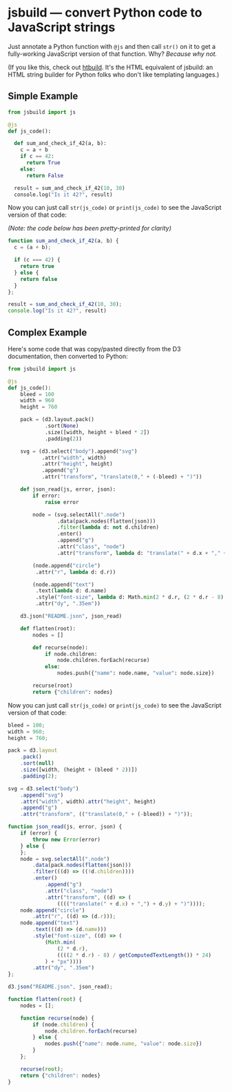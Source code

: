 # jsbuild — convert Python code to JavaScript strings

Just annotate a Python function with `@js` and then call `str()` on it to get
a fully-working JavaScript version of that function. Why? _Because why not._

(If you like this, check out [htbuild](https://github.com/tvst/htbuild). It's the
HTML equivalent of jsbuild: an HTML string builder for Python folks who don't
like templating languages.)

## Simple Example

```py
from jsbuild import js

@js
def js_code():

  def sum_and_check_if_42(a, b):
    c = a + b
    if c == 42:
      return True
    else:
      return False

  result = sum_and_check_if_42(10, 30)
  console.log("Is it 42?", result)
```

Now you can just call `str(js_code)` or `print(js_code)` to see the JavaScript
version of that code:

_(Note: the code below has been pretty-printed for clarity)_

```js
function sum_and_check_if_42(a, b) {
  c = (a + b);

  if (c === 42) {
    return true
  } else {
    return false
  }
};

result = sum_and_check_if_42(10, 30);
console.log("Is it 42?", result)
```

## Complex Example

Here's some code that was copy/pasted directly from the D3 documentation,
then converted to Python:

```py
from jsbuild import js

@js
def js_code():
    bleed = 100
    width = 960
    height = 760

    pack = (d3.layout.pack()
            .sort(None)
            .size([width, height + bleed * 2])
            .padding(2))

    svg = (d3.select("body").append("svg")
           .attr("width", width)
           .attr("height", height)
           .append("g")
           .attr("transform", "translate(0," + (-bleed) + ")"))

    def json_read(js, error, json):
        if error:
            raise error

        node = (svg.selectAll(".node")
                .data(pack.nodes(flatten(json)))
                .filter(lambda d: not d.children)
                .enter()
                .append("g")
                .attr("class", "node")
                .attr("transform", lambda d: "translate(" + d.x + "," + d.y + ")"))

        (node.append("circle")
         .attr("r", lambda d: d.r))

        (node.append("text")
         .text(lambda d: d.name)
         .style("font-size", lambda d: Math.min(2 * d.r, (2 * d.r - 8) / getComputedTextLength() * 24) + "px")
         .attr("dy", ".35em"))

    d3.json("README.json", json_read)

    def flatten(root):
        nodes = []

        def recurse(node):
            if node.children:
                node.children.forEach(recurse)
            else:
                nodes.push({"name": node.name, "value": node.size})

        recurse(root)
        return {"children": nodes}
```

Now you can just call `str(js_code)` or `print(js_code)` to see the JavaScript
version of that code:

```js
bleed = 100;
width = 960;
height = 760;

pack = d3.layout
    .pack()
    .sort(null)
    .size([width, (height + (bleed * 2))])
    .padding(2);

svg = d3.select("body")
    .append("svg")
    .attr("width", width).attr("height", height)
    .append("g")
    .attr("transform", (("translate(0," + (-bleed)) + ")"));

function json_read(js, error, json) {
    if (error) {
        throw new Error(error)
    } else {
    };
    node = svg.selectAll(".node")
        .data(pack.nodes(flatten(json)))
        .filter(((d) => ((!d.children))))
        .enter()
            .append("g")
            .attr("class", "node")
            .attr("transform", ((d) => (
                (((("translate(" + d.x) + ",") + d.y) + ")"))));
    node.append("circle")
        .attr("r", ((d) => (d.r)));
    node.append("text")
        .text(((d) => (d.name)))
        .style("font-size", ((d) => (
            (Math.min(
                (2 * d.r),
                ((((2 * d.r) - 8) / getComputedTextLength()) * 24)
            ) + "px"))))
        .attr("dy", ".35em")
};

d3.json("README.json", json_read);

function flatten(root) {
    nodes = [];

    function recurse(node) {
        if (node.children) {
            node.children.forEach(recurse)
        } else {
            nodes.push({"name": node.name, "value": node.size})
        }
    };

    recurse(root);
    return {"children": nodes}
}
```

